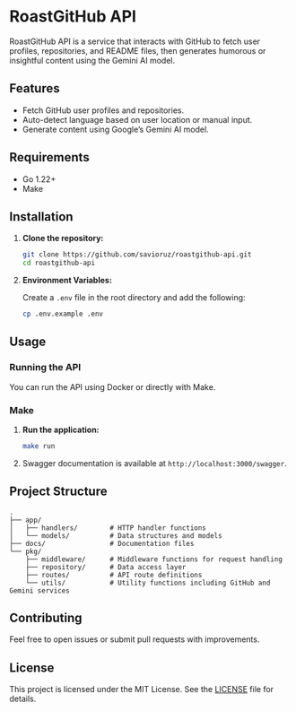 # RoastGitHub API

RoastGitHub API is a service that interacts with GitHub to fetch user profiles, repositories, and README files, then generates humorous or insightful content using the Gemini AI model.

## Features

- Fetch GitHub user profiles and repositories.
- Auto-detect language based on user location or manual input.
- Generate content using Google’s Gemini AI model.

## Requirements

- Go 1.22+
- Make

## Installation

1. **Clone the repository:**

    ```bash
    git clone https://github.com/savioruz/roastgithub-api.git
    cd roastgithub-api
    ```

2. **Environment Variables:**

   Create a `.env` file in the root directory and add the following:

    ```bash
    cp .env.example .env
    ```

## Usage

### Running the API

You can run the API using Docker or directly with Make.

### Make

1. **Run the application:**

    ```bash
    make run
    ```

2. Swagger documentation is available at `http://localhost:3000/swagger`.

## Project Structure

```
.
├── app/
│   ├── handlers/        # HTTP handler functions
│   └── models/          # Data structures and models
├── docs/                # Documentation files
└── pkg/
    ├── middleware/      # Middleware functions for request handling
    ├── repository/      # Data access layer
    ├── routes/          # API route definitions
    └── utils/           # Utility functions including GitHub and Gemini services

```

## Contributing

Feel free to open issues or submit pull requests with improvements.

## License

This project is licensed under the MIT License. See the [LICENSE](LICENSE) file for details.
